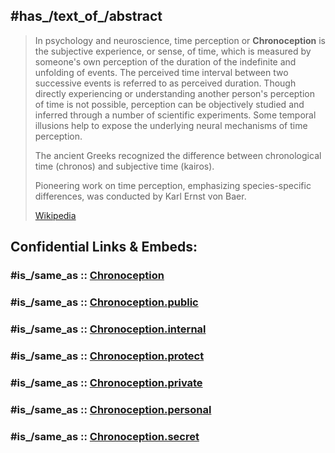 ## #has_/text_of_/abstract 

> In psychology and neuroscience, time perception or **Chronoception** is the subjective experience, or sense, of time, which is measured by someone's own perception of the duration of the indefinite and unfolding of events. The perceived time interval between two successive events is referred to as perceived duration. Though directly experiencing or understanding another person's perception of time is not possible, perception can be objectively studied and inferred through a number of scientific experiments. Some temporal illusions help to expose the underlying neural mechanisms of time perception.
>
> The ancient Greeks recognized the difference between chronological time (chronos) and subjective time (kairos).
>
> Pioneering work on time perception, emphasizing species-specific differences, was conducted by Karl Ernst von Baer.
>
> [Wikipedia](https://en.wikipedia.org/wiki/Time%20perception) 


## Confidential Links & Embeds: 

### #is_/same_as :: [Chronoception](/_Standards/bio/Medicine/Anatomy/Nervous_System/Sensory_System/Chronoception.md) 

### #is_/same_as :: [Chronoception.public](/_public/bio/Medicine/Anatomy/Nervous_System/Sensory_System/Chronoception.public.md) 

### #is_/same_as :: [Chronoception.internal](/_internal/bio/Medicine/Anatomy/Nervous_System/Sensory_System/Chronoception.internal.md) 

### #is_/same_as :: [Chronoception.protect](/_protect/bio/Medicine/Anatomy/Nervous_System/Sensory_System/Chronoception.protect.md) 

### #is_/same_as :: [Chronoception.private](/_private/bio/Medicine/Anatomy/Nervous_System/Sensory_System/Chronoception.private.md) 

### #is_/same_as :: [Chronoception.personal](/_personal/bio/Medicine/Anatomy/Nervous_System/Sensory_System/Chronoception.personal.md) 

### #is_/same_as :: [Chronoception.secret](/_secret/bio/Medicine/Anatomy/Nervous_System/Sensory_System/Chronoception.secret.md)


